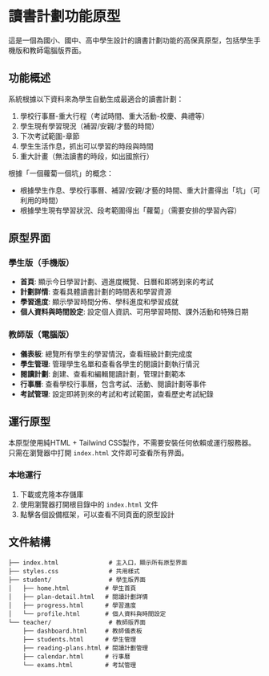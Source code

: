 # 讀書計劃功能原型

這是一個為國小、國中、高中學生設計的讀書計劃功能的高保真原型，包括學生手機版和教師電腦版界面。

## 功能概述

系統根據以下資料來為學生自動生成最適合的讀書計劃：

1. 學校行事曆-重大行程（考試時間、重大活動-校慶、典禮等）
2. 學生現有學習現況（補習/安親/才藝的時間）
3. 下次考試範圍-章節
4. 學生生活作息，抓出可以學習的時段與時間
5. 重大計畫（無法讀書的時段，如出國旅行）

根據「一個蘿蔔一個坑」的概念：
- 根據學生作息、學校行事曆、補習/安親/才藝的時間、重大計畫得出「坑」（可利用的時間）
- 根據學生現有學習狀況、段考範圍得出「蘿蔔」（需要安排的學習內容）

## 原型界面

### 學生版（手機版）
- **首頁**: 顯示今日學習計劃、週進度概覽、日曆和即將到來的考試
- **計劃詳情**: 查看具體讀書計劃的時間表和學習資源
- **學習進度**: 顯示學習時間分佈、學科進度和學習成就
- **個人資料與時間設定**: 設定個人資訊、可用學習時間、課外活動和特殊日期

### 教師版（電腦版）
- **儀表板**: 總覽所有學生的學習情況，查看班級計劃完成度
- **學生管理**: 管理學生名單和查看各學生的閱讀計劃執行情況
- **閱讀計劃**: 創建、查看和編輯閱讀計劃，管理計劃範本
- **行事曆**: 查看學校行事曆，包含考試、活動、閱讀計劃等事件
- **考試管理**: 設定即將到來的考試和考試範圍，查看歷史考試紀錄

## 運行原型

本原型使用純HTML + Tailwind CSS製作，不需要安裝任何依賴或運行服務器。只需在瀏覽器中打開 `index.html` 文件即可查看所有界面。

### 本地運行

1. 下載或克隆本存儲庫
2. 使用瀏覽器打開根目錄中的 `index.html` 文件
3. 點擊各個設備框架，可以查看不同頁面的原型設計

## 文件結構

```
├── index.html              # 主入口，顯示所有原型界面
├── styles.css              # 共用樣式
├── student/                # 學生版界面
│   ├── home.html          # 學生首頁
│   ├── plan-detail.html   # 閱讀計劃詳情
│   ├── progress.html      # 學習進度
│   └── profile.html       # 個人資料與時間設定
└── teacher/                # 教師版界面
    ├── dashboard.html     # 教師儀表板
    ├── students.html      # 學生管理
    ├── reading-plans.html # 閱讀計劃管理
    ├── calendar.html      # 行事曆
    └── exams.html         # 考試管理
``` 